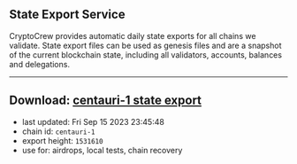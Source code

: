 ## State Export Service
CryptoCrew provides automatic daily state exports for all chains we validate. State export files can be used as genesis files and are a snapshot of the current blockchain state, including all validators, accounts, balances and delegations.

---
**Download: [centauri-1 state export](https://dl.ccvalidators.com/SERVICE/composable/centauri-1_export_1531610.json)**
---

- last updated: Fri Sep 15 2023 23:45:48
- chain id: `centauri-1`
- export height: `1531610`
- use for: airdrops, local tests, chain recovery
